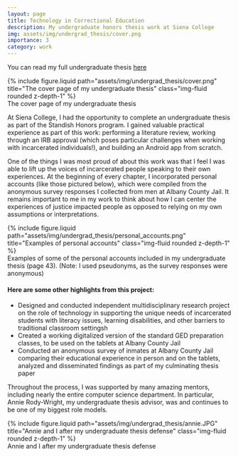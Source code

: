 ```yaml
---
layout: page
title: Technology in Correctional Education
description: My undergraduate honors thesis work at Siena College
img: assets/img/undergrad_thesis/cover.png
importance: 3
category: work
---
```


You can read my full undergraduate thesis <a href="https://cdm15739.contentdm.oclc.org/digital/collection/p15739coll1/id/337/rec/1">here</a>

<div class="row">
    <div class="col-sm mt-3 mt-md-0">
        {% include figure.liquid path="assets/img/undergrad_thesis/cover.png" title="The cover page of my undergraduate thesis" class="img-fluid rounded z-depth-1" %}
    </div>
</div>
<div class="caption">
    The cover page of my undergraduate thesis
</div>

At Siena College, I had the opportunity to complete an undergraduate thesis as part of the Standish Honors program. I gained valuable practical experience as part of this work: performing a literature review, working through an IRB approval (which poses particular challenges when working with incarcerated individuals!), and building an Android app from scratch.

One of the things I was most proud of about this work was that I feel I was able to lift up the voices of incarcerated people speaking to their own experiences. At the beginning of every chapter, I incorporated personal accounts (like those pictured below), which were compiled from the anonymous survey responses I collected from men at Albany County Jail. It remains important to me in my work to think about how I can center the experiences of justice impacted people as opposed to relying on my own assumptions or interpretations.

<div class="row">
    <div class="col-sm mt-3 mt-md-0">
        {% include figure.liquid path="assets/img/undergrad_thesis/personal_accounts.png" title="Examples of personal accounts" class="img-fluid rounded z-depth-1" %}
    </div>
</div>
<div class="caption">
    Examples of some of the personal accounts included in my undergraduate thesis (page 43). (Note: I used pseudonyms, as the survey responses were anonymous)
</div>

#### Here are some other highlights from this project:

<ul>
    <li>Designed and conducted independent multidisciplinary research project on the role of technology in supporting the unique needs of incarcerated students with literacy issues, learning disabilities, and other barriers to traditional classroom settingsh</li>
    <li>Created a working digitalized version of the standard GED preparation classes, to be used on the tablets at Albany County Jail</li>
    <li>Conducted an anonymous survey of inmates at Albany County Jail comparing their educational experience in person and on the tablets, analyzed and disseminated findings as part of my culminating thesis paper</li>
</ul>

Throughout the process, I was supported by many amazing mentors, including nearly the entire computer science department. In particular, Annie Rody-Wright, my undergraduate thesis advisor, was and continues to be one of my biggest role models.

<div class="row">
    <div class="col-sm mt-3 mt-md-0">
        {% include figure.liquid path="assets/img/undergrad_thesis/annie.JPG" title="Annie and I after my undergraduate thesis defense" class="img-fluid rounded z-depth-1" %}
    </div>
</div>
<div class="caption">
    Annie and I after my undergraduate thesis defense
</div>
